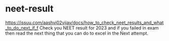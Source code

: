 # neet-result
https://issuu.com/aashvi02vijay/docs/how_to_check_neet_results_and_what_to_do_next_if_f Check you NEET result for 2023 and if you failed in exam then read the next thing that you can do to excel in the Next attempt.

